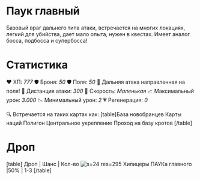 # Паук главный
Базовый враг дальнего типа атаки, встречается на многих локациях, легкий для убийства, дает мало опыта, нужен в квестах. Имеет аналог босса, подбосса и супербосса!
# Cтатистика
❤ ХП: *777*
🛡 Броня: *50*
🛡 Поля: *50*
🔫 Дальняя атака направленная на поля!
🎯 Дистанция атаки: *300*
🏃 Скорость: *Маленькая*
📈 Максимальный урон: *3.000*
📉 Минимальный урон: *2*
💗 Регенерация: *0*

🔍 Встречается на таких картах как:
[table]База новобранцев
Карты наций
Полигон
Центральное укрепление
Проход на базу кротов
[/table]
# Дроп
[table] Дроп | Шанс | Кол-во
![s=24 res=295]() Хилицеры ПАУКа главного |50% | 1-3
[/table]